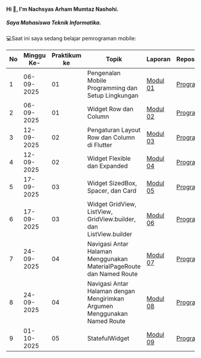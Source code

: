 #### Hi 👋, I'm Nachsyas Arham Mumtaz Nashohi. 
##### Saya Mahasiswa Teknik Informatika.

💻Saat ini saya sedang belajar pemrograman mobile:

| No  | Minggu Ke-  | Praktikum ke  | Topik  | Laporan | Repository |
| ------------ | ------------ | ------------ | ------------ | ------------ | ------------ | 
|  1 | 06-09-2025  | 01  | Pengenalan Mobile Programming dan Setup Lingkungan  | [Modul 01](https://docs.google.com/document/d/1Kn4KNhzivys6uMHXTGxf5xX7DLHnPihJh6Rk7rgBBx8/edit?tab=t.0) | [Program](https://github.com/Nachsyas/Modul-1-Prak.-Mobile-Programming)|
|  2 | 06-09-2025  | 01  | Widget Row dan Column  | [Modul 02](https://docs.google.com/document/d/1pQGA1cKk1tcE59S8_bHiKBKkPRiCMBUxpjsks9mFiiQ/edit?usp=sharing) | [Program](https://github.com/Nachsyas/Modul-2-3-Prak.-Mobile-Programming)
|  3 | 12-09-2025  | 02  | Pengaturan Layout Row dan Column di Flutter  | [Modul 03](https://docs.google.com/document/d/1F3Lhb9ZmY5gYcXkvdi1KO7sWWRs0NzfsD_o3hFecIIo/edit?usp=sharing) | [Program](https://github.com/Nachsyas/Modul-2-3-Prak.-Mobile-Programming)|
|  4 | 12-09-2025  | 02  | Widget Flexible dan Expanded  | [Modul 04](https://docs.google.com/document/d/1G1gcRE0Hl4nnQDvqdr4sgr-QgllTVVS6omQLjaqQ97w/edit?usp=sharing) | [Program](https://github.com/Nachsyas/Modul-4-Praktikum-Pemrograman-Mobile)|
|  5 | 17-09-2025  | 03  | Widget SizedBox, Spacer, dan Card  | [Modul 05](https://docs.google.com/document/d/115neBsLmklbbzakIyznaUryEwuG4LmsR37ZyuBweGKc/edit?usp=sharing) | [Program](https://github.com/Nachsyas/Modul-5-Prak.-Mobile-Programming)|
|  6 | 17-09-2025  | 03  | Widget GridView, ListView, GridView.builder, dan ListView.builder  | [Modul 06](https://docs.google.com/document/d/1KoW9axeAajI4lyDafUoCPcXsjoQJy0LPA3qD0LbklUg/edit?usp=sharing) | [Program](https://github.com/Nachsyas/Modul-6-Prak.-Mobile-Programming)|
|  7 | 24-09-2025  | 04  | Navigasi Antar Halaman Menggunakan MaterialPageRoute dan Named Route  | [Modul 07](https://docs.google.com/document/d/115neBsLmklbbzakIyznaUryEwuG4LmsR37ZyuBweGKc/edit?tab=t.0) | [Program](https://github.com/Nachsyas/Modul-7-Prak.-Pemrograman-Mobile)|
|  8 | 24-09-2025  | 04  | Navigasi Antar Halaman dengan Mengirimkan Argumen Menggunakan Named Route  | [Modul 08](https://docs.google.com/document/d/1PuEkfPvq5KLSVmzjf-tK27ZCXBbRpFjj3a2lTZ5II7A/edit?tab=t.0) | [Program](https://github.com/Nachsyas/Modul-8-Prak.-Mobile-Programming)|
|  9 | 01-10-2025  | 05  | StatefulWidget  | [Modul 09]() | [Program](https://github.com/Nachsyas/Modul-9-Prak.-Mobile-Programming)|
